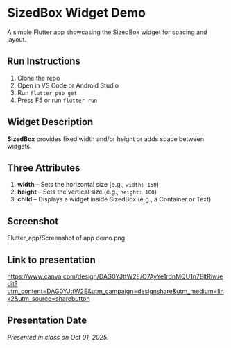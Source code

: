 # SizedBox Widget Demo
A simple Flutter app showcasing the SizedBox widget for spacing and layout.

## Run Instructions
1. Clone the repo
2. Open in VS Code or Android Studio
3. Run `flutter pub get`
4. Press F5 or run `flutter run`

## Widget Description
**SizedBox** provides fixed width and/or height or adds space between widgets.

## Three Attributes
1. **width** – Sets the horizontal size (e.g., `width: 150`)
2. **height** – Sets the vertical size (e.g., `height: 100`)
3. **child** – Displays a widget inside SizedBox (e.g., a Container or Text)

## Screenshot
Flutter_app/Screenshot of app demo.png

## Link to presentation
https://www.canva.com/design/DAG0YJttW2E/O7AyYe1rdnMQU1n7EltRiw/edit?utm_content=DAG0YJttW2E&utm_campaign=designshare&utm_medium=link2&utm_source=sharebutton

## Presentation Date
*Presented in class on Oct 01, 2025.*